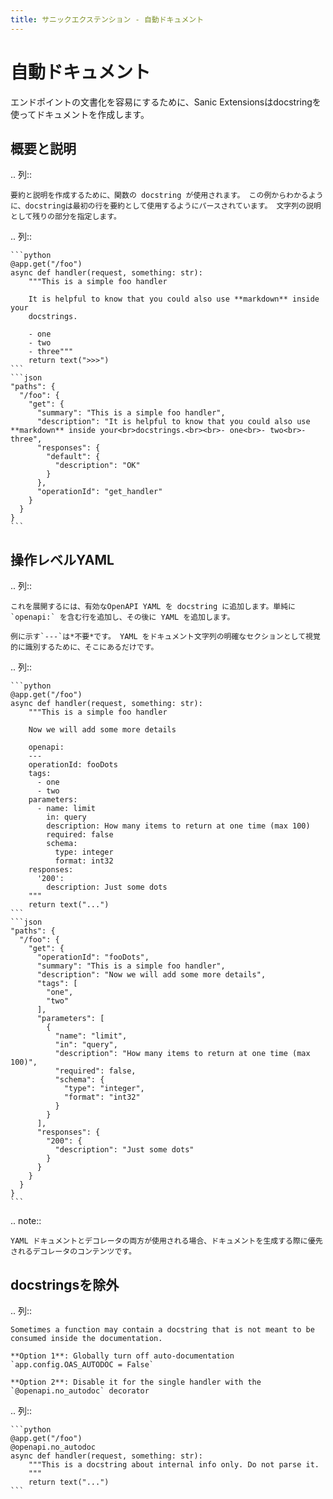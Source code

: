 ```yaml
---
title: サニックエクステンション - 自動ドキュメント
---
```


# 自動ドキュメント

エンドポイントの文書化を容易にするために、Sanic Extensionsはdocstringを使ってドキュメントを作成します。

## 概要と説明

.. 列::

```
要約と説明を作成するために、関数の docstring が使用されます。 この例からわかるように、docstringは最初の行を要約として使用するようにパースされています。 文字列の説明として残りの部分を指定します。
```

.. 列::

````
```python
@app.get("/foo")
async def handler(request, something: str):
    """This is a simple foo handler

    It is helpful to know that you could also use **markdown** inside your
    docstrings.

    - one
    - two
    - three"""
    return text(">>>")
```
```json
"paths": {
  "/foo": {
    "get": {
      "summary": "This is a simple foo handler",
      "description": "It is helpful to know that you could also use **markdown** inside your<br>docstrings.<br><br>- one<br>- two<br>- three",
      "responses": {
        "default": {
          "description": "OK"
        }
      },
      "operationId": "get_handler"
    }
  }
}
```
````

## 操作レベルYAML

.. 列::

```
これを展開するには、有効なOpenAPI YAML を docstring に追加します。単純に `openapi:` を含む行を追加し、その後に YAML を追加します。 

例に示す`---`は*不要*です。 YAML をドキュメント文字列の明確なセクションとして視覚的に識別するために、そこにあるだけです。
```

.. 列::

````
```python
@app.get("/foo")
async def handler(request, something: str):
    """This is a simple foo handler

    Now we will add some more details

    openapi:
    ---
    operationId: fooDots
    tags:
      - one
      - two
    parameters:
      - name: limit
        in: query
        description: How many items to return at one time (max 100)
        required: false
        schema:
          type: integer
          format: int32
    responses:
      '200':
        description: Just some dots
    """
    return text("...")
```
```json
"paths": {
  "/foo": {
    "get": {
      "operationId": "fooDots",
      "summary": "This is a simple foo handler",
      "description": "Now we will add some more details",
      "tags": [
        "one",
        "two"
      ],
      "parameters": [
        {
          "name": "limit",
          "in": "query",
          "description": "How many items to return at one time (max 100)",
          "required": false,
          "schema": {
            "type": "integer",
            "format": "int32"
          }
        }
      ],
      "responses": {
        "200": {
          "description": "Just some dots"
        }
      }
    }
  }
}
```
````

.. note::

```
YAML ドキュメントとデコレータの両方が使用される場合、ドキュメントを生成する際に優先されるデコレータのコンテンツです。
```

## docstringsを除外

.. 列::

```
Sometimes a function may contain a docstring that is not meant to be consumed inside the documentation.

**Option 1**: Globally turn off auto-documentation `app.config.OAS_AUTODOC = False`

**Option 2**: Disable it for the single handler with the `@openapi.no_autodoc` decorator
```

.. 列::

````
```python
@app.get("/foo")
@openapi.no_autodoc
async def handler(request, something: str):
    """This is a docstring about internal info only. Do not parse it.
    """
    return text("...")
```
````

